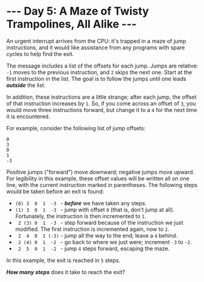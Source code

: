 # --- Day 5: A Maze of Twisty Trampolines, All Alike ---

An urgent <span title="Later, on its turn, it sends you a sorcery.">interrupt</span> arrives from the CPU: it's trapped in a maze of jump instructions, and it would like assistance from any programs with spare cycles to help find the exit.


The message includes a list of the offsets for each jump. Jumps are relative: <code>-1</code> moves to the previous instruction, and <code>2</code> skips the next one. Start at the first instruction in the list. The goal is to follow the jumps until one leads <em><b>outside</b></em> the list.


In addition, these instructions are a little strange; after each jump, the offset of that instruction increases by <code>1</code>. So, if you come across an offset of <code>3</code>, you would move three instructions forward, but change it to a <code>4</code> for the next time it is encountered.


For example, consider the following list of jump offsets:


<pre><code>0
3
0
1
-3
</code></pre>
Positive jumps ("forward") move downward; negative jumps move upward. For legibility in this example, these offset values will be written all on one line, with the current instruction marked in parentheses. The following steps would be taken before an exit is found:


<ul>
<li><code>(0)&nbsp;3&nbsp;&nbsp;0&nbsp;&nbsp;1&nbsp;&nbsp;-3&nbsp;</code> - <em><b>before</b></em> we have taken any steps.</li>
<li><code>(1)&nbsp;3&nbsp;&nbsp;0&nbsp;&nbsp;1&nbsp;&nbsp;-3&nbsp;</code> - jump with offset <code>0</code> (that is, don't jump at all). Fortunately, the instruction is then incremented to <code>1</code>.</li>
<li><code>&nbsp;2&nbsp;(3)&nbsp;0&nbsp;&nbsp;1&nbsp;&nbsp;-3&nbsp;</code> - step forward because of the instruction we just modified. The first instruction is incremented again, now to <code>2</code>.</li>
<li><code>&nbsp;2&nbsp;&nbsp;4&nbsp;&nbsp;0&nbsp;&nbsp;1&nbsp;(-3)</code> - jump all the way to the end; leave a <code>4</code> behind.</li>
<li><code>&nbsp;2&nbsp;(4)&nbsp;0&nbsp;&nbsp;1&nbsp;&nbsp;-2&nbsp;</code> - go back to where we just were; increment <code>-3</code> to <code>-2</code>.</li>
<li><code>&nbsp;2&nbsp;&nbsp;5&nbsp;&nbsp;0&nbsp;&nbsp;1&nbsp;&nbsp;-2&nbsp;</code> - jump <code>4</code> steps forward, escaping the maze.</li>
</ul>
In this example, the exit is reached in <code>5</code> steps.


<em><b>How many steps</b></em> does it take to reach the exit?


